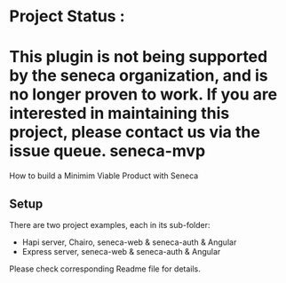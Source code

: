 # Project Status :
This plugin is not being supported by the seneca organization,  and is no longer proven to work.
If you are interested in maintaining this project, please contact us via the issue queue.
seneca-mvp
==========

How to build a Minimim Viable Product with Seneca

## Setup

There are two project examples, each in its sub-folder:
 - Hapi server, Chairo, seneca-web & seneca-auth & Angular
 - Express server, seneca-web & seneca-auth & Angular
 
Please check corresponding Readme file for details.